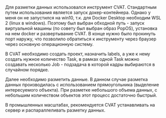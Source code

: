 Для разметки данных использовался инструмент CVAT. Стандартным путем использования является запуск докер-контейнера. Однако у меня он не запустился на win10, т.к. для Docker Desktop необходим WSL 2 (linux в windows). Поэтому был выбран обходной путь - запуск виртуальной машины (по совету был выбран образ PopOS), установка на нем docker и развертывание CVAT. В конце нужно было прокинуть порт наружу, что позволило обратиться к инструменту через браузер через основную операционную систему.

В CVAT необходимо создать проект, назначить labels, а уже к нему создать нужное количество Task, в рамках одной Task можно создавать несколько Job - подзадача в которой кадры выбираются в случайном порядке.

Далее необходимо разметить данные. В данном случае разметка данных производилась с использованием прямоугольника (выделение интересуемого объекта). При разметке небольшого объема данных, с небольшим количеством объектов этот процесс достаточно быстрый.

В промышленных масштабах, рекомендуется CVAT устанавливать на сервер и распараллеливать разметку данных.

